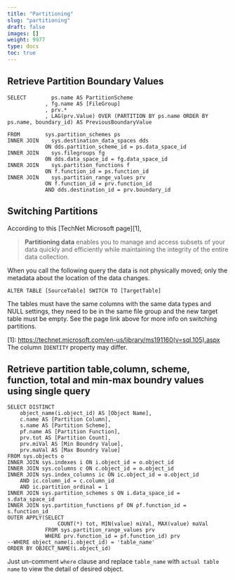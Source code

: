 ```yaml
---
title: "Partitioning"
slug: "partitioning"
draft: false
images: []
weight: 9977
type: docs
toc: true
---
```


## Retrieve Partition Boundary Values
    SELECT        ps.name AS PartitionScheme
                , fg.name AS [FileGroup]
                , prv.*            
                , LAG(prv.Value) OVER (PARTITION BY ps.name ORDER BY ps.name, boundary_id) AS PreviousBoundaryValue
    
    FROM        sys.partition_schemes ps
    INNER JOIN    sys.destination_data_spaces dds
                ON dds.partition_scheme_id = ps.data_space_id
    INNER JOIN    sys.filegroups fg
                ON dds.data_space_id = fg.data_space_id
    INNER JOIN    sys.partition_functions f
                ON f.function_id = ps.function_id
    INNER JOIN    sys.partition_range_values prv
                ON f.function_id = prv.function_id
                AND dds.destination_id = prv.boundary_id



## Switching Partitions
According to this [TechNet Microsoft page][1], 

>**Partitioning data** enables you to manage and access subsets of your data quickly and efficiently while maintaining the integrity of the entire data collection.

When you call the following query the data is not physically moved; only the metadata about the location of the data changes.

`ALTER TABLE [SourceTable] SWITCH TO [TargetTable]`

The tables must have the same columns with the same data types and NULL settings, they need to be in the same file group and the new target table must be empty. See the page link above for more info on switching partitions.

  [1]: https://technet.microsoft.com/en-us/library/ms191160(v=sql.105).aspx  The column `IDENTITY` property may differ.

## Retrieve partition table,column, scheme, function, total and min-max boundry values using single query
    SELECT DISTINCT
        object_name(i.object_id) AS [Object Name],
        c.name AS [Partition Column],
        s.name AS [Partition Scheme],
        pf.name AS [Partition Function],
        prv.tot AS [Partition Count],
        prv.miVal AS [Min Boundry Value],
        prv.maVal AS [Max Boundry Value]
    FROM sys.objects o 
    INNER JOIN sys.indexes i ON i.object_id = o.object_id
    INNER JOIN sys.columns c ON c.object_id = o.object_id
    INNER JOIN sys.index_columns ic ON ic.object_id = o.object_id
        AND ic.column_id = c.column_id
        AND ic.partition_ordinal = 1
    INNER JOIN sys.partition_schemes s ON i.data_space_id = s.data_space_id
    INNER JOIN sys.partition_functions pf ON pf.function_id = s.function_id
    OUTER APPLY(SELECT 
                    COUNT(*) tot, MIN(value) miVal, MAX(value) maVal 
                FROM sys.partition_range_values prv 
                WHERE prv.function_id = pf.function_id) prv
    --WHERE object_name(i.object_id) = 'table_name'
    ORDER BY OBJECT_NAME(i.object_id)

Just un-comment `where` clause and replace `table_name` with `actual table name` to view the detail of desired object.

